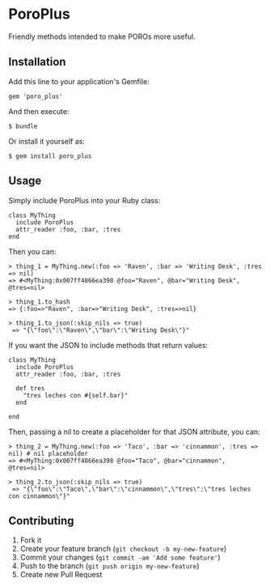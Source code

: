 # PoroPlus
Friendly methods intended to make POROs more useful.

## Installation

Add this line to your application's Gemfile:

    gem 'poro_plus'

And then execute:

    $ bundle

Or install it yourself as:

    $ gem install poro_plus

## Usage

Simply include PoroPlus into your Ruby class:

    class MyThing
      include PoroPlus
      attr_reader :foo, :bar, :tres
    end

Then you can:

    > thing_1 = MyThing.new(:foo => 'Raven', :bar => 'Writing Desk', :tres => nil)
    => #<MyThing:0x007ff4866ea398 @foo="Raven", @bar="Writing Desk", @tres=nil>

    > thing_1.to_hash
    => {:foo=>"Raven", :bar=>"Writing Desk", :tres=>nil}

    > thing_1.to_json(:skip_nils => true)
     => "{\"foo\":\"Raven\",\"bar\":\"Writing Desk\"}"

If you want the JSON to include methods that return values:

    class MyThing
      include PoroPlus
      attr_reader :foo, :bar, :tres

      def tres
        "tres leches con #{self.bar}"
      end

    end

Then, passing a nil to create a placeholder for that JSON attribute, you can:

    > thing_2 = MyThing.new(:foo => 'Taco', :bar => 'cinnammon', :tres => nil) # nil placeholder
    => #<MyThing:0x007ff4866ea398 @foo="Taco", @bar="cinnammon", @tres=nil>

    > thing_2.to_json(:skip_nils => true)
     => "{\"foo\":\"Taco\",\"bar\":\"cinnammon\",\"tres\":\"tres leches con cinnammon\"}"

## Contributing

1. Fork it
2. Create your feature branch (`git checkout -b my-new-feature`)
3. Commit your changes (`git commit -am 'Add some feature'`)
4. Push to the branch (`git push origin my-new-feature`)
5. Create new Pull Request
